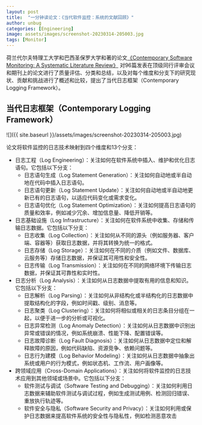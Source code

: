 ```yaml
---
layout: post
title:  "一分钟读论文：《当代软件监控：系统的文献回顾》"
author: unbug
categories: [Engineering]
image: assets/images/screenshot-20230314-205003.jpg
tags: [Monitor]
---
```

荷兰代尔夫特理工大学和巴西圣保罗大学和著的论文[《Contemporary Software Monitoring: A Systematic Literature Review》][paper1-url] 对96篇发表在顶级同行评审会议和期刊上的论文进行了质量评估、分类和总结，以及对每个维度和分支下的研究现状、贡献和挑战进行了概述和比较，提出了当代日志框架（Contemporary Logging Framework）。

## 当代日志框架（Contemporary Logging Framework）

![]({{ site.baseurl }}/assets/images/screenshot-20230314-205003.jpg)

论文将软件监控的日志技术映射到四个维度和13个分支：
- 日志工程（Log Engineering）：关注如何在软件系统中插入、维护和优化日志语句。它包括以下分支：
  - 日志语句生成（Log Statement Generation）：关注如何自动地或半自动地在代码中插入日志语句。
  - 日志语句更新（Log Statement Update）：关注如何自动地或半自动地更新已有的日志语句，以适应代码变化或需求变化。
  - 日志语句优化（Log Statement Optimization）：关注如何提高日志语句的质量和效率，例如减少冗余、增加信息量、降低开销等。
- 日志基础设施（Log Infrastructure）：关注如何在软件系统中收集、存储和传输日志数据。它包括以下分支：
  - 日志收集（Log Collection）：关注如何从不同的源头（例如服务器、客户端、容器等）获取日志数据，并将其转换为统一的格式。
  - 日志存储（Log Storage）：关注如何在不同的介质（例如文件、数据库、云服务等）存储日志数据，并保证其可用性和安全性。
  - 日志传输（Log Transmission）：关注如何在不同的网络环境下传输日志数据，并保证其可靠性和实时性。
- 日志分析（Log Analysis）：关注如何从日志数据中提取有用的信息和知识。它包括以下分支：
  - 日志解析（Log Parsing）：关注如何从非结构化或半结构化的日志数据中提取结构化的字段，例如时间戳、级别、消息等。
  - 日志聚类（Log Clustering）：关注如何将相似或相关的日志条目分组在一起，以便于进一步的分析或可视化。
  - 日志异常检测（Log Anomaly Detection）：关注如何从日志数据中识别出异常或错误的情况，例如系统崩溃、性能下降、配置错误等。
  - 日志故障诊断（Log Fault Diagnosis）：关注如何从日志数据中定位和解释故障的原因，例如代码缺陷、资源竞争、依赖问题等。
  - 日志行为建模（Log Behavior Modeling）：关注如何从日志数据中抽象出系统或用户的行为模式，例如状态机、工作流、用户画像等。
- 跨领域应用（Cross-Domain Applications）：关注如何将软件监控的日志技术应用到其他领域或场景中。它包括以下分支：
  - 软件测试与调试（Software Testing and Debugging）：关注如何利用日志数据来辅助软件测试与调试过程，例如生成测试用例、检测回归错误、重放执行轨迹等。
  - 软件安全与隐私（Software Security and Privacy）：关注如何利用或保护日志数据来提高软件系统的安全性与隐私性，例如检测恶意攻击


[paper1-url]: https://arxiv.org/pdf/1912.05878v1.pdf